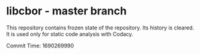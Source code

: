 # libcbor - master branch

This repository contains frozen state of the repository.
Its history is cleared. It is used only for static code
analysis with Codacy.

Commit Time: 1690269990